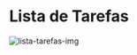 # Lista de Tarefas


![lista-tarefas-img](https://github.com/Diegokraus/todo-app/assets/80995860/6db97e92-3995-4fd8-b24a-b5630608e46d)
